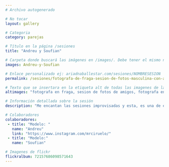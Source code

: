 ```yaml
---
# Archivo autogenerado

# No tocar
layout: gallery

# Categoria
category: parejas

# Título en la página /sesiones
title: "Andreu y Soufian"

# Carpeta donde buscará las imágenes en /images/. Debe tener el mismo nombre y sin espacios
images: Andreu-y-Soufian

# Enlace personalizado ej: ariadnaballestar.com/sesiones/NOMBRESESION
permalink: /sesiones/fotografa-de-fraga-sesion-de-fotos-masculina-con-andreu-y-soufian

# Texto que se insertara en la etiqueta alt de todas las imagenes de la sesión
altimages: "fotografa en fraga, sesion de fotos de amigos, fotografa en barcelona, fotografía en el campo, fotografia exterior, fotografia natural, fotografia sin flashes"

# Información detallada sobre la sesión
description: "Me encantan las sesiones improvisadas y esta, es una de ellas. Ambos son amigos de toda la vida. Soufian vive en Fraga, el pueblo en el que veranea Andreu y el mismo pueblo del que soy yo. Quedamos una tarde y decidí llevar la cámara de fotos. Les avisé con apenas unas horas de antelación. Fuimos improvisando por los lugares que teníamos alrededor y Soufián, decidió traer su bajo, lo que le dio un toque diferente a la sesión, ¿no os parece?"

# Colaboradores
colaboradores:
 - title: "Modelo: "
   name: "Andreu"
   link: "https://www.instagram.com/mrciruelo/"
 - title: "Modelo:"
   name: "Soufian"

# Imagenes de flickr
flickralbum: 72157686098571643
---
```

